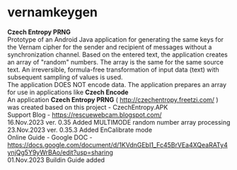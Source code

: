# vernamkeygen
<b>Czech Entropy PRNG</b><br>
Prototype of an Android Java application for generating the same keys for the Vernam cipher for the sender and recipient of messages without a synchronization channel. Based on the entered text, the application creates an array of "random" numbers. The array is the same for the same source text. An irreversible, formula-free transformation of input data (text) with subsequent sampling of values is used.<br>
The application DOES NOT encode data. The application prepares an array for use in applications like <b>Czech Encode</b><br>
An application <b>Czech Entropy PRNG</b> ( http://czechentropy.freetzi.com/ ) was created based on this project - CzechEntropy.APK<br>
Support Blog -  https://rescuewebcam.blogspot.com/ <br>
16.Nov.2023 ver. 0.35 Added MULTIMODE random number array processing<br>
23.Nov.2023 ver. 0.35.3 Added EnCalibrate mode<br>
            Online Guide - Google DOC - https://docs.google.com/document/d/1KVdnGEbI1_Fc45BrVEa4XQeaRATy4ynjQg5Y9yWrBAo/edit?usp=sharing <br>
01.Nov.2023 Buildin Guide added<br>
